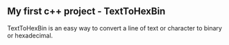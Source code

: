 ## My first c++ project - TextToHexBin
TextToHexBin is an easy way to convert a line of text or character to binary or hexadecimal.
